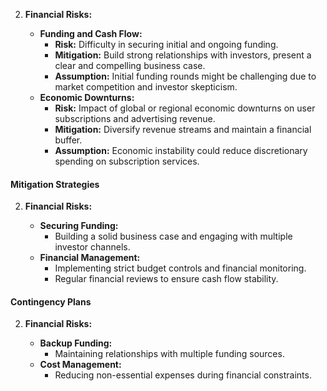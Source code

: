 2. **Financial Risks:**

   - **Funding and Cash Flow:**
     - **Risk:** Difficulty in securing initial and ongoing funding.
     - **Mitigation:** Build strong relationships with investors, present a clear and compelling
       business case.
     - **Assumption:** Initial funding rounds might be challenging due to market competition and
       investor skepticism.
   - **Economic Downturns:**
     - **Risk:** Impact of global or regional economic downturns on user subscriptions and
       advertising revenue.
     - **Mitigation:** Diversify revenue streams and maintain a financial buffer.
     - **Assumption:** Economic instability could reduce discretionary spending on subscription
       services.

#### Mitigation Strategies

2. **Financial Risks:**

   - **Securing Funding:**
     - Building a solid business case and engaging with multiple investor channels.
   - **Financial Management:**
     - Implementing strict budget controls and financial monitoring.
     - Regular financial reviews to ensure cash flow stability.

#### Contingency Plans

2. **Financial Risks:**

   - **Backup Funding:**
     - Maintaining relationships with multiple funding sources.
   - **Cost Management:**
     - Reducing non-essential expenses during financial constraints.
